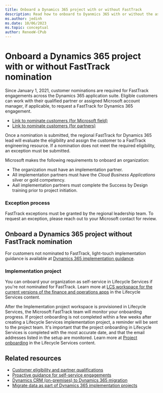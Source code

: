 ```yaml
---
title: Onboard a Dynamics 365 project with or without FastTrack
description: Read how to onboard to Dyanmics 365 with or without the asisstance of the FastTrack team to help with the implementation.
ms.author: jedinh
ms.date: 10/06/2023
ms.topic: conceptual
author: ReneeW-CPub
---
```


# Onboard a Dynamics 365 project with or without FastTrack nomination

Since January 1, 2021, customer nominations are required for FastTrack engagements across the Dynamics 365 application suite. Eligible customers can work with their qualified partner or assigned Microsoft account manager, if applicable, to request a FastTrack for Dynamics 365 engagement.

- [Link to nominate customers (for Microsoft field)](https://aka.ms/D365FTNom)
- [Link to nominate customers (for partners)](https://aka.ms/ftnomportal)

Once a nomination is submitted, the regional FastTrack for Dynamics 365 lead will evaluate the eligibility and assign the customer to a FastTrack engineering resource. If a nomination does not meet the required eligibility, an exception must be submitted.

Microsoft makes the following requirements to onboard an organization:

- The organization must have an implementation partner.  
- All implementation partners must have the *Cloud Business Applications* silver or gold competency.
- Aall implementation partners must complete the Success by Design training prior to project initiation.

### Exception process
FastTrack exceptions must be granted by the regional leadership team. To request an exception, please reach out to your Microsoft contact for review.

## Onboard a Dynamics 365 project without FastTrack nomination

For customers not nominated to FastTrack, light-touch implementation guidance is available at [Dynamics 365 implementation guidance](../implementation-guide/overview.md).  

### Implementation project

You can onboard your organization as self-service in Lifecycle Services if you're not nominated for FastTrack. Learn more at [LCS workspace for the current versions of the finance and operations apps](/dynamics365/fin-ops-core/dev-itpro/lifecycle-services/lcs-works-lcs#lcs-workspace-for-the-current-versions-of-the-finance-and-operations-apps) in the Lifecycle Services content.  

After the Implementation project workspace is provisioned in Lifecycle Services, the Microsoft FastTrack team will monitor your onboarding progress. If project onboarding is not completed within a few weeks after creating a Lifecycle Services implementation project, a reminder will be sent to the project team. It's important that the project onboarding in Lifecycle Services is completed with the most accurate date, and that the email addresses listed in the setup are monitored. Learn more at [Project onboarding](/dynamics365/fin-ops-core/dev-itpro/lifecycle-services/project-onboarding) in the Lifecycle Services content.

## Related resources

- [Customer eligibility and partner qualifications](eligibility.md)  
- [Proactive guidance for self-service engagements](self-service-engagement.md)  
- [Dynamics CRM (on-premises) to Dynamics 365 migration](migration.md)  
- [Migrate data as part of Dynamics 365 implementation projects](../resources/migrate-data.md)  

